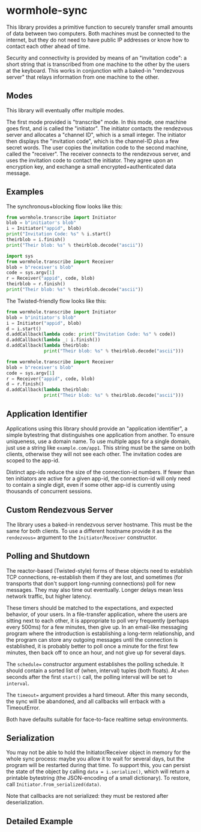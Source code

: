 # wormhole-sync

This library provides a primitive function to securely transfer small amounts
of data between two computers. Both machines must be connected to the
internet, but they do not need to have public IP addresses or know how to
contact each other ahead of time.

Security and connectivity is provided by means of an "invitation code": a
short string that is transcribed from one machine to the other by the users
at the keyboard. This works in conjunction with a baked-in "rendezvous
server" that relays information from one machine to the other.

## Modes

This library will eventually offer multiple modes.

The first mode provided is "transcribe" mode. In this mode, one machine goes
first, and is called the "initiator". The initiator contacts the rendezvous
server and allocates a "channel ID", which is a small integer. The initiator
then displays the "invitation code", which is the channel-ID plus a few
secret words. The user copies the invitation code to the second machine,
called the "receiver". The receiver connects to the rendezvous server, and
uses the invitation code to contact the initiator. They agree upon an
encryption key, and exchange a small encrypted+authenticated data message.

## Examples

The synchronous+blocking flow looks like this:

```python
from wormhole.transcribe import Initiator
blob = b"initiator's blob"
i = Initiator("appid", blob)
print("Invitation Code: %s" % i.start()
theirblob = i.finish()
print("Their blob: %s" % theirblob.decode("ascii"))
```

```python
import sys
from wormhole.transcribe import Receiver
blob = b"receiver's blob"
code = sys.argv[1]
r = Receiver("appid", code, blob)
theirblob = r.finish()
print("Their blob: %s" % theirblob.decode("ascii"))
```

The Twisted-friendly flow looks like this:

```python
from wormhole.transcribe import Initiator
blob = b"initiator's blob"
i = Initiator("appid", blob)
d = i.start()
d.addCallback(lambda code: print("Invitation Code: %s" % code))
d.addCallback(lambda _: i.finish())
d.addCallback(lambda theirblob:
              print("Their blob: %s" % theirblob.decode("ascii")))
```

```python
from wormhole.transcribe import Receiver
blob = b"receiver's blob"
code = sys.argv[1]
r = Receiver("appid", code, blob)
d = r.finish()
d.addCallback(lambda theirblob:
              print("Their blob: %s" % theirblob.decode("ascii")))
```

## Application Identifier

Applications using this library should provide an "application identifier", a
simple bytestring that distinguishes one application from another. To ensure
uniqueness, use a domain name. To use multiple apps for a single domain, just
use a string like `example.com/app1`. This string must be the same on both
clients, otherwise they will not see each other. The invitation codes are
scoped to the app-id.

Distinct app-ids reduce the size of the connection-id numbers. If fewer than
ten initiators are active for a given app-id, the connection-id will only
need to contain a single digit, even if some other app-id is currently using
thousands of concurrent sessions.

## Custom Rendezvous Server

The library uses a baked-in rendezvous server hostname. This must be the same
for both clients. To use a different hostname provide it as the `rendezvous=`
argument to the `Initiator`/`Receiver` constructor.

## Polling and Shutdown

The reactor-based (Twisted-style) forms of these objects need to establish
TCP connections, re-establish them if they are lost, and sometimes (for
transports that don't support long-running connections) poll for new
messages. They may also time out eventually. Longer delays mean less network
traffic, but higher latency.

These timers should be matched to the expectations, and expected behavior, of
your users. In a file-transfer application, where the users are sitting next
to each other, it is appropriate to poll very frequently (perhaps every
500ms) for a few minutes, then give up. In an email-like messaging program
where the introduction is establishing a long-term relationship, and the
program can store any outgoing messages until the connection is established,
it is probably better to poll once a minute for the first few minutes, then
back off to once an hour, and not give up for several days.

The `schedule=` constructor argument establishes the polling schedule. It
should contain a sorted list of (when, interval) tuples (both floats). At
`when` seconds after the first `start()` call, the polling interval will be
set to `interval`.

The `timeout=` argument provides a hard timeout. After this many seconds, the
sync will be abandoned, and all callbacks will errback with a TimeoutError.

Both have defaults suitable for face-to-face realtime setup environments.

## Serialization

You may not be able to hold the Initiator/Receiver object in memory for the
whole sync process: maybe you allow it to wait for several days, but the
program will be restarted during that time. To support this, you can persist
the state of the object by calling `data = i.serialize()`, which will return
a printable bytestring (the JSON-encoding of a small dictionary). To restore,
call `Initiator.from_serialized(data)`.

Note that callbacks are not serialized: they must be restored after
deserialization.

## Detailed Example

```python

```
